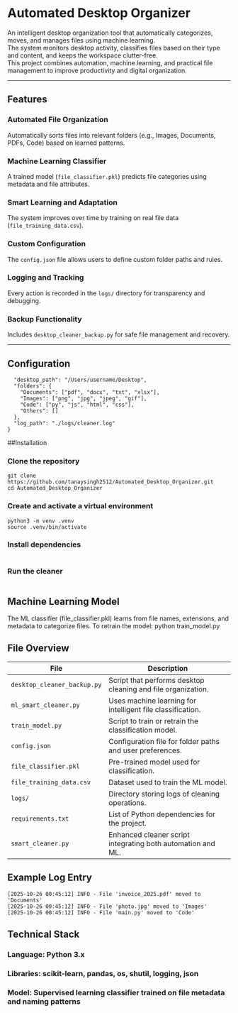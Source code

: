 # Automated Desktop Organizer

An intelligent desktop organization tool that automatically categorizes, moves, and manages files using machine learning.  
The system monitors desktop activity, classifies files based on their type and content, and keeps the workspace clutter-free.  
This project combines automation, machine learning, and practical file management to improve productivity and digital organization.

---

## Features

### Automated File Organization
Automatically sorts files into relevant folders (e.g., Images, Documents, PDFs, Code) based on learned patterns.

### Machine Learning Classifier
A trained model (`file_classifier.pkl`) predicts file categories using metadata and file attributes.

### Smart Learning and Adaptation
The system improves over time by training on real file data (`file_training_data.csv`).

### Custom Configuration
The `config.json` file allows users to define custom folder paths and rules.

### Logging and Tracking
Every action is recorded in the `logs/` directory for transparency and debugging.

### Backup Functionality
Includes `desktop_cleaner_backup.py` for safe file management and recovery.

---

## Configuration

```{
  "desktop_path": "/Users/username/Desktop",
  "folders": {
    "Documents": ["pdf", "docx", "txt", "xlsx"],
    "Images": ["png", "jpg", "jpeg", "gif"],
    "Code": ["py", "js", "html", "css"],
    "Others": []
  },
  "log_path": "./logs/cleaner.log"
}
```

##Installation

### Clone the repository
```
git clone https://github.com/tanaysingh2512/Automated_Desktop_Organizer.git
cd Automated_Desktop_Organizer
```

### Create and activate a virtual environment
```
python3 -m venv .venv
source .venv/bin/activate
```

### Install dependencies
```pip install -r requirements.txt
```

### Run the cleaner
```python desktop_cleaner.py
```

## Machine Learning Model

The ML classifier (file_classifier.pkl) learns from file names, extensions, and metadata to categorize files.
To retrain the model:
python train_model.py

## File Overview

| File                        | Description                                                       |
| --------------------------- | ----------------------------------------------------------------- |
| `desktop_cleaner_backup.py` | Script that performs desktop cleaning and file organization. |
| `ml_smart_cleaner.py`       | Uses machine learning for intelligent file classification.        |
| `train_model.py`            | Script to train or retrain the classification model.              |
| `config.json`               | Configuration file for folder paths and user preferences.         |
| `file_classifier.pkl`       | Pre-trained model used for classification.                        |
| `file_training_data.csv`    | Dataset used to train the ML model.                               |
| `logs/`                     | Directory storing logs of cleaning operations.                    |
| `requirements.txt`          | List of Python dependencies for the project.                      |
| `smart_cleaner.py`          | Enhanced cleaner script integrating both automation and ML.       |

## Example Log Entry
```
[2025-10-26 00:45:12] INFO - File 'invoice_2025.pdf' moved to 'Documents'
[2025-10-26 00:45:12] INFO - File 'photo.jpg' moved to 'Images'
[2025-10-26 00:45:12] INFO - File 'main.py' moved to 'Code'
```
## Technical Stack

### Language: Python 3.x

### Libraries: scikit-learn, pandas, os, shutil, logging, json

### Model: Supervised learning classifier trained on file metadata and naming patterns
